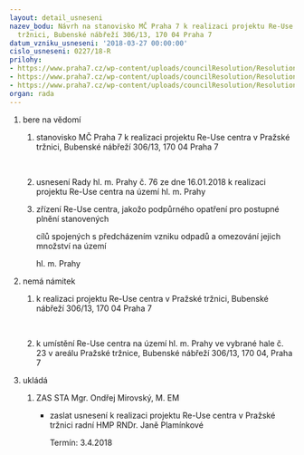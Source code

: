 ```yaml
---
layout: detail_usneseni
nazev_bodu: Návrh na stanovisko MČ Praha 7 k realizaci projektu Re-Use centra v Pražské
  tržnici, Bubenské nábřeží 306/13, 170 04 Praha 7
datum_vzniku_usneseni: '2018-03-27 00:00:00'
cislo_usneseni: 0227/18-R
prilohy:
- https://www.praha7.cz/wp-content/uploads/councilResolution/Resolutions/29733/export/DZReUseTrznice~338220.docx
- https://www.praha7.cz/wp-content/uploads/councilResolution/Resolutions/29733/export/Usneseni_Rady_HMP__PDF_eBookUsneseni_c76_verze_11_VEREJNE~338219.pdf
- https://www.praha7.cz/wp-content/uploads/councilResolution/Resolutions/29733/export/export~338738.pdf
organ: rada
---
```

<OL class=urzList_view id=urzList>
<LI class=urzClass1><SPAN name="1">bere na vědomí</SPAN> 
<OL class="urzOlClass decimal ">
<LI class=urzClass2 style="TEXT-ALIGN: left"><SPAN>
<P>stanovisko MČ Praha 7 k realizaci projektu Re-Use centra v Pražské tržnici, Bubenské nábřeží 306/13, 170 04 Praha 7</P>
<P>&nbsp;</P></SPAN></LI>
<LI class=urzClass2 style="TEXT-ALIGN: left"><SPAN>
<P>usnesení Rady hl. m. Prahy č. 76 ze dne 16.01.2018 k realizaci projektu Re-Use centra na území hl. m. Prahy</P></SPAN></LI>
<LI class=urzClass2 style="TEXT-ALIGN: left"><SPAN>
<P>zřízení Re-Use centra, jakožo&nbsp;podpůrného opatření pro postupné plnění stanovených</P>
<P>cílů spojených s předcházením vzniku odpadů a omezování jejich množství na území</P>
<P>hl. m. Prahy</P></SPAN></LI></OL></LI>
<LI class=urzClass1><SPAN name="52">nemá námitek</SPAN> 
<OL class="urzOlClass decimal ">
<LI class=urzClass2 style="TEXT-ALIGN: left"><SPAN>
<P>k&nbsp;realizaci projektu Re-Use centra v Pražské tržnici, Bubenské nábřeží 306/13, 170 04 Praha 7</P>
<P>&nbsp;</P></SPAN></LI>
<LI class=urzClass2 style="TEXT-ALIGN: left"><SPAN>
<P>k umístění Re-Use centra na území hl. m. Prahy ve vybrané hale č. 23 v areálu Pražské tržnice, Bubenské nábřeží 306/13, 170 04, Praha 7</P></SPAN></LI></OL></LI>
<LI class=urzClass1 id=urzUkoly><SPAN name="1">ukládá</SPAN>
<OL class=urzOlClass>
<LI class=urzClass2><SPAN>
<P>ZAS STA Mgr. Ondřej Mirovský, M. EM</P></SPAN>
<UL class=urzUlClass>
<LI class=urzClass3><SPAN>
<P>zaslat usnesení k realizaci projektu Re-Use centra v Pražské tržnici radní HMP RNDr. Janě Plamínkové</P></SPAN><SPAN class=urzUkolTermin>Termín:&nbsp;3.4.2018</SPAN></LI></UL></LI></OL></LI></OL>